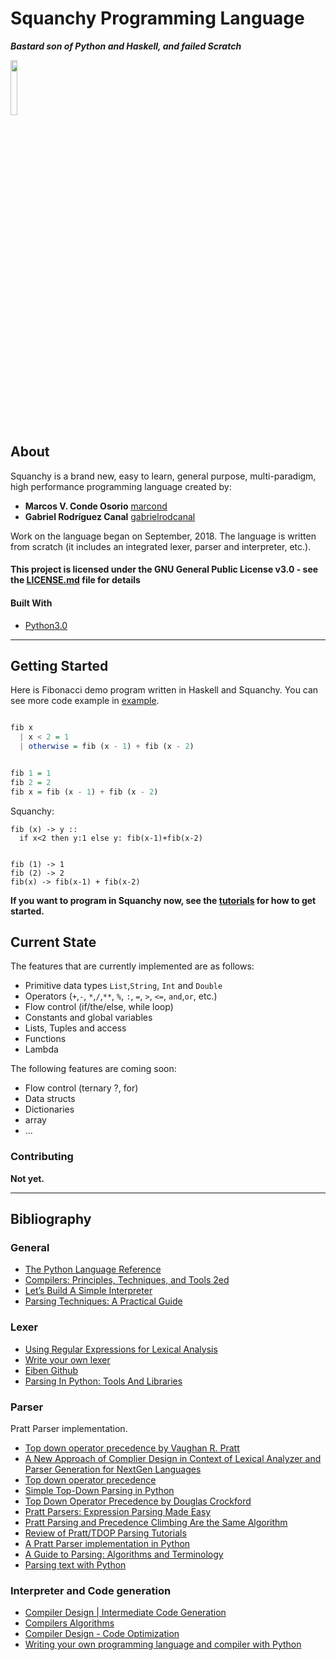 # Squanchy Programming Language
**_Bastard son of Python and Haskell, and failed Scratch_**

<img src="https://user-images.githubusercontent.com/37480508/49680121-89914100-fa91-11e8-9aa7-3956d855173f.png" width="15%"></img>


## About
Squanchy is a brand new, easy to learn, general purpose, multi-paradigm, high performance programming language created by:

* **Marcos V. Conde Osorio**  [marcond](marcosventura.conde@alumnos.uva.es)
* **Gabriel Rodríguez Canal**  [gabrielrodcanal](gabriel.rodriguez.canal@alumnos.uva.es)

Work on the language began on September, 2018.
The language is written from scratch (it includes an integrated lexer, parser and interpreter, etc.).

#### This project is licensed under the GNU General Public License v3.0 - see the [LICENSE.md](LICENSE.md) file for details
#### Built With

* [Python3.0](https://www.python.org/download/releases/3.0/) 

---

## Getting Started

Here is Fibonacci demo program written in Haskell and Squanchy. You can see more code example in [example](example.md).

```haskell

fib x
  | x < 2 = 1
  | otherwise = fib (x - 1) + fib (x - 2)


fib 1 = 1
fib 2 = 2
fib x = fib (x - 1) + fib (x - 2)

```
Squanchy:

```
fib (x) -> y ::
  if x<2 then y:1 else y: fib(x-1)+fib(x-2)
  
  
fib (1) -> 1
fib (2) -> 2
fib(x) -> fib(x-1) + fib(x-2)

```

__If you want to program in Squanchy now, see the [tutorials](tutorials/index.md) for how to get started.__



## Current State
The features that are currently implemented are as follows:

* Primitive data types `List`,`String`, `Int` and `Double`
* Operators (`+`,`-`, `*`,`/`,`**`, `%`, `:`, `=`, `>`, `<=`, `and`,`or`, etc.)
* Flow control (if/the/else, while loop)
* Constants and global variables
* Lists, Tuples and access
* Functions
* Lambda

The following features are coming soon:

* Flow control (ternary ?, for)
* Data structs
* Dictionaries
* array
* ...


### Contributing
**Not yet.**


---

## Bibliography

### General

- [The Python Language Reference](https://docs.python.org/3.3/reference/index.html#reference-index)
- [Compilers: Principles, Techniques, and Tools 2ed](https://en.wikipedia.org/wiki/Compilers:_Principles,_Techniques,_and_Tools)
- [Let’s Build A Simple Interpreter](https://ruslanspivak.com/lsbasi-part9/)
- [Parsing Techniques: A Practical Guide](https://www.researchgate.net/publication/233437139_Parsing_Techniques_A_Practical_Guide)

### Lexer

- [Using Regular Expressions for Lexical Analysis](http://effbot.org/zone/xml-scanner.htm)
- [Write your own lexer](http://pygments.org/docs/lexerdevelopment/)
- [Eiben Github ](https://gist.github.com/eliben/5797351)
- [Parsing In Python: Tools And Libraries](https://tomassetti.me/parsing-in-python/)

### Parser

Pratt Parser implementation.

- [Top down operator precedence by Vaughan R. Pratt](https://web.archive.org/web/20151223215421/http://hall.org.ua/halls/wizzard/pdf/Vaughan.Pratt.TDOP.pdf)
- [A New Approach of Complier Design in Context of Lexical
Analyzer and Parser Generation for NextGen Languages](https://pdfs.semanticscholar.org/f449/3fc2ac5491ff626d1aa6e3142aac87d0960f.pdf)
- [Top down operator precedence](https://tdop.github.io/)
- [ Simple Top-Down Parsing in Python](http://effbot.org/zone/simple-top-down-parsing.htm)
- [Top Down Operator Precedence by Douglas Crockford](http://crockford.com/javascript/tdop/tdop.html)
- [Pratt Parsers: Expression Parsing Made Easy](http://journal.stuffwithstuff.com/2011/03/19/pratt-parsers-expression-parsing-made-easy/)
- [Pratt Parsing and Precedence Climbing Are the Same Algorithm](https://www.oilshell.org/blog/2016/11/01.html)
- [Review of Pratt/TDOP Parsing Tutorials](https://www.oilshell.org/blog/2016/11/02.html)
- [A Pratt Parser implementation in Python](https://github.com/percolate/pratt-parser)
- [A Guide to Parsing: Algorithms and Terminology](https://tomassetti.me/guide-parsing-algorithms-terminology/)
- [Parsing text with Python](https://www.vipinajayakumar.com/parsing-text-with-python/)


### Interpreter and Code generation

- [Compiler Design | Intermediate Code Generation](https://www.geeksforgeeks.org/intermediate-code-generation-in-compiler-design/)
- [Compilers Algorithms](http://www.softpanorama.org/Algorithms/compilers.shtml)
- [Compiler Design - Code Optimization](https://www.tutorialspoint.com/compiler_design/compiler_design_code_optimization.htm)
- [Writing your own programming language and compiler with Python](https://blog.usejournal.com/writing-your-own-programming-language-and-compiler-with-python-a468970ae6df)

